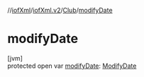 //[iofXml](../../../index.md)/[iofXml.v2](../index.md)/[Club](index.md)/[modifyDate](modify-date.md)

# modifyDate

[jvm]\
protected open var [modifyDate](modify-date.md): [ModifyDate](../-modify-date/index.md)
